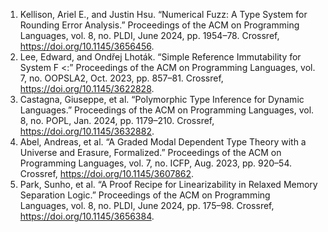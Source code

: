 1. Kellison, Ariel E., and Justin Hsu. “Numerical Fuzz: A Type System for Rounding Error Analysis.” Proceedings of the ACM on Programming Languages, vol. 8, no. PLDI, June 2024, pp. 1954–78. Crossref, <a href='https://doi.org/10.1145/3656456' target='_blank'>https://doi.org/10.1145/3656456</a>.
2. Lee, Edward, and Ondřej Lhoták. “Simple Reference Immutability for System F &lt;:” Proceedings of the ACM on Programming Languages, vol. 7, no. OOPSLA2, Oct. 2023, pp. 857–81. Crossref, <a href='https://doi.org/10.1145/3622828' target='_blank'>https://doi.org/10.1145/3622828</a>.
3. Castagna, Giuseppe, et al. “Polymorphic Type Inference for Dynamic Languages.” Proceedings of the ACM on Programming Languages, vol. 8, no. POPL, Jan. 2024, pp. 1179–210. Crossref, <a href='https://doi.org/10.1145/3632882' target='_blank'>https://doi.org/10.1145/3632882</a>.
4. Abel, Andreas, et al. “A Graded Modal Dependent Type Theory with a Universe and Erasure, Formalized.” Proceedings of the ACM on Programming Languages, vol. 7, no. ICFP, Aug. 2023, pp. 920–54. Crossref, <a href='https://doi.org/10.1145/3607862' target='_blank'>https://doi.org/10.1145/3607862</a>.
5. Park, Sunho, et al. “A Proof Recipe for Linearizability in Relaxed Memory Separation Logic.” Proceedings of the ACM on Programming Languages, vol. 8, no. PLDI, June 2024, pp. 175–98. Crossref, <a href='https://doi.org/10.1145/3656384' target='_blank'>https://doi.org/10.1145/3656384</a>.